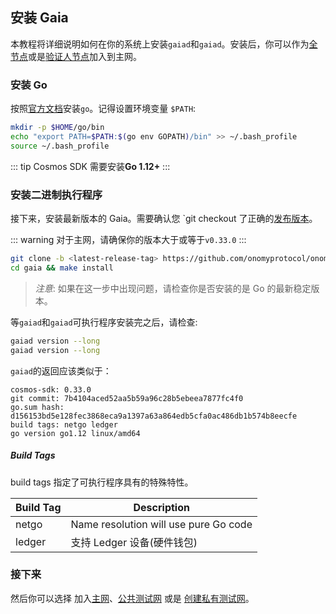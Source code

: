 <!-- markdown-link-check-disable -->
## 安装 Gaia

本教程将详细说明如何在你的系统上安装`gaiad`和`gaiad`。安装后，你可以作为[全节点](./join-mainnet.md)或是[验证人节点](./validators/validator-setup.md)加入到主网。

### 安装 Go

按照[官方文档](https://golang.org/doc/install)安装`go`。记得设置环境变量 `$PATH`:

```bash
mkdir -p $HOME/go/bin
echo "export PATH=$PATH:$(go env GOPATH)/bin" >> ~/.bash_profile
source ~/.bash_profile
```

::: tip
Cosmos SDK 需要安装**Go 1.12+**
:::

### 安装二进制执行程序

接下来，安装最新版本的 Gaia。需要确认您 `git checkout 了正确的[发布版本](https://github.com/cosmos/cosmos-sdk/releases)。

::: warning
对于主网，请确保你的版本大于或等于`v0.33.0`
:::

```bash
git clone -b <latest-release-tag> https://github.com/onomyprotocol/onomy
cd gaia && make install
```

> _注意_: 如果在这一步中出现问题，请检查你是否安装的是 Go 的最新稳定版本。

等`gaiad`和`gaiad`可执行程序安装完之后，请检查:

```bash
gaiad version --long
gaiad version --long
```

`gaiad`的返回应该类似于：

```
cosmos-sdk: 0.33.0
git commit: 7b4104aced52aa5b59a96c28b5ebeea7877fc4f0
go.sum hash: d156153bd5e128fec3868eca9a1397a63a864edb5cfa0ac486db1b574b8eecfe
build tags: netgo ledger
go version go1.12 linux/amd64
```

##### Build Tags

build tags 指定了可执行程序具有的特殊特性。

| Build Tag | Description                           |
| --------- | ------------------------------------- |
| netgo     | Name resolution will use pure Go code |
| ledger    | 支持 Ledger 设备(硬件钱包)            |

### 接下来

然后你可以选择 加入[主网](./join-mainnet.md)、[公共测试网](./join-testnet.md) 或是 [创建私有测试网](./deploy-testnet.md)。

<!-- markdown-link-check-enable -->